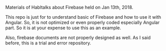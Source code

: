 Materials of Habltalks about Firebase held on Jan 13th, 2018.

This repo is just for to understand basic of Firebase and how to use it with Angular.
So, it is not optimized or even properly coded especially Angular part. So it is at your expense to use this as an example.

Also, firebase documents are not properly designed as well. As I said before, this is a trial and error repository.
